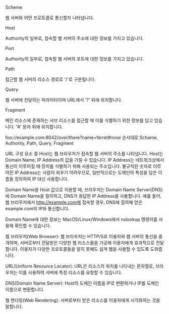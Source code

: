 Scheme

웹 서버와 어떤 프로토콜로 통신할지 나타냅니다.

Host

Authority의 일부로, 접속할 웹 서버의 주소에 대한 정보를 가지고 있습니다.

Port

Authority의 일부로, 접속할 웹 서버의 포트에 대한 정보를 가지고 있습니다.

Path

접근할 웹 서버의 리소스 경로로 '/'로 구분됩니다.

Query

웹 서버에 전달하는 파라미터이며 URL에서 '?' 뒤에 위치합니다.

Fragment

메인 리소스에 존재하는 서브 리소스를 접근할 때 이를 식별하기 위한 정보를 담고 있습니다. '#' 문자 뒤에 위치합니다.

foo://example.com:8042/over/there?name=ferret#nose
순서대로 Scheme, Authority, Path, Query, Fragment

URL 구성 요소 중 Host는 웹 브라우저가 접속할 웹 서버의 주소를 나타냅니다. Host는 Domain Name, 
IP Address의 값을 가질 수 있습니다. IP Address는 네트워크상에서 통신이 이루어질 때 장치를 식별하기 위해 사용되는 주소입니다. 
불규칙한 숫자로 이루어진 IP Address는 사람이 외우기 어려우므로, 일반적으로는 도메인의 특성을 담은 이름을 정의하여 IP 대신 사용합니다.

Domain Name을 Host 값으로 이용할 때, 브라우저는 Domain Name Server(DNS)에 Domain Name을 질의하고, 
DNS가 응답한 IP Address를 사용합니다. 예를 들어, 웹 브라우저에서 http://example.com에 접속할 경우, 
DNS에 질의해 얻은 example.com의 IP와 통신합니다.

Domain Name에 대한 정보는 MacOS/Linux/Windows에서 nslookup 명령어를 사용해 확인할 수 있습니다.

웹 브라우저(Web Browser): 웹 브라우저는 HTTP/S로 이용자와 웹 서버의 통신을 중개하며, 서버로부터 전달받은 다양한 웹 리소스들을 가공해 이용자에게 효과적으로 전달합니다. 이용자가 다양한 프로토콜들을 알지 못해도 쉽게 웹을 사용할 수 있도록 도와줍니다.

URL(Uniform Resource Locator): URL은 리소스의 위치를 나타내는 문자열로, 브라우저는 이를 사용하여 서버에 특정 리소스를 요청할 
수 있습니다.

DNS(Domain Name Server): Host의 도메인 이름을 IP로 변환하거나 IP를 도메인 이름으로 변환합니다.

웹 렌더링(Web Rendering): 서버로부터 받은 리소스를 이용자에게 시각화하는 것을 말합니다.